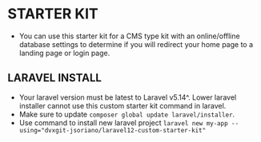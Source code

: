 # STARTER KIT
- You can use this starter kit for a CMS type kit with an online/offline database settings to determine if you will redirect your home page to a landing page or login page.

## LARAVEL INSTALL
- Your laravel version must be latest to Laravel v5.14^. Lower laravel installer cannot use this custom starter kit command in laravel.
- Make sure to update `composer global update laravel/installer`.
- Use command to install new laravel project `laravel new my-app --using="dvxgit-jsoriano/laravel12-custom-starter-kit"`